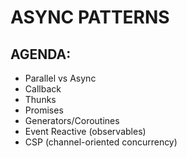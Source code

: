 # ASYNC PATTERNS

## AGENDA:

- Parallel vs Async
- Callback
- Thunks
- Promises
- Generators/Coroutines
- Event Reactive (observables)
- CSP (channel-oriented concurrency)
